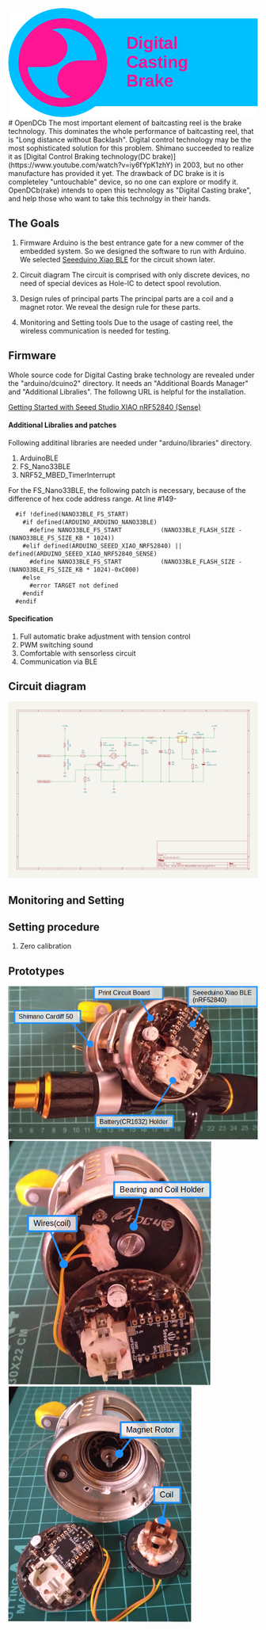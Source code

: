 <img src="img/logo.png" />
# OpenDCb
The most important element of baitcasting reel is the brake technology. This dominates the whole performance of baitcasting reel, that is "Long distance without Backlash".
Digital control technology may be the most sophisticated solution for this problem. Shimano succeeded to realize it as [Digital Control Braking technology(DC brake)](https://www.youtube.com/watch?v=iy6fYpK1zhY) in 2003, but no other manufacture has provided it yet. The drawback of DC brake is it is completeley "untouchable" device, so no one can explore or modify it.
OpenDCb(rake) intends to open this technology as "Digital Casting brake", and help those who want to take this technolgy in their hands.

## The Goals

1. Firmware
Arduino is the best entrance gate for a new commer of the embedded system. So we designed the software to run with Arduino. We selected [Seeeduino Xiao BLE](https://www.seeedstudio.com/Seeed-XIAO-BLE-nRF52840-p-5201.html) for the circuit shown later.

2. Circuit diagram
The circuit is comprised with only discrete devices, no need of special devices as Hole-IC to detect spool revolution.

3. Design rules of principal parts
The principal parts are a coil and a magnet rotor. We reveal the design rule for these parts.

4. Monitoring and Setting tools
Due to the usage of casting reel, the wireless communication is needed for testing.

## Firmware
Whole source code for Digital Casting brake technology are revealed under the "arduino/dcuino2" directory. It needs an "Additional Boards Manager" and "Additional Libralies". The followng URL is helpful for the installation.

[Getting Started with Seeed Studio XIAO nRF52840 (Sense)](https://wiki.seeedstudio.com/XIAO_BLE/)

#### Additional Libralies and patches
Following additinal libraries are needed under "arduino/libraries" directory.
1. ArduinoBLE
2. FS_Nano33BLE
3. NRF52_MBED_TimerInterrupt

For the FS_Nano33BLE, the following patch is necessary, because of the difference of hex code address range.
At line #149-
~~~
  #if !defined(NANO33BLE_FS_START)
    #if defined(ARDUINO_ARDUINO_NANO33BLE)
      #define NANO33BLE_FS_START           (NANO33BLE_FLASH_SIZE - (NANO33BLE_FS_SIZE_KB * 1024))
    #elif defined(ARDUINO_SEEED_XIAO_NRF52840) || defined(ARDUINO_SEEED_XIAO_NRF52840_SENSE)
      #define NANO33BLE_FS_START           (NANO33BLE_FLASH_SIZE - (NANO33BLE_FS_SIZE_KB * 1024)-0xC000)
    #else
      #error TARGET not defined
    #endif
  #endif
~~~ 

#### Specification
1. Full automatic brake adjustment with tension control
2. PWM switching sound
3. Comfortable with sensorless circuit
4. Communication via BLE

## Circuit diagram
<img src="img/Scheme.png" />

## Monitoring and Setting

## Setting procedure
1. Zero calibration

## Prototypes
<img src="img/fig10.png" />
<img src="img/fig11.png" />
<img src="img/fig12.png" />

